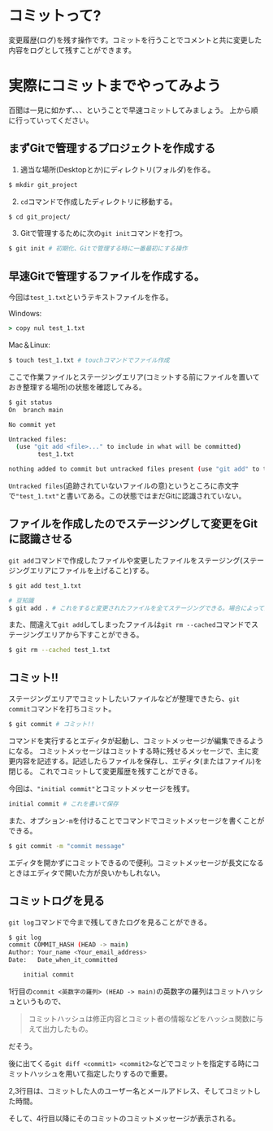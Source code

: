 # コミットって?
変更履歴(ログ)を残す操作です。コミットを行うことでコメントと共に変更した内容をログとして残すことができます。

# 実際にコミットまでやってみよう
百聞は一見に如かず、、、ということで早速コミットしてみましょう。
上から順に行っていってください。
## まずGitで管理するプロジェクトを作成する
1. 適当な場所(Desktopとか)にディレクトリ(フォルダ)を作る。

```bash
$ mkdir git_project
```

2. ```cd```コマンドで作成したディレクトリに移動する。

```bash
$ cd git_project/
```

3. Gitで管理するために次の```git init```コマンドを打つ。

```bash
$ git init # 初期化、Gitで管理する時に一番最初にする操作
```


## 早速Gitで管理するファイルを作成する。
今回は```test_1.txt```というテキストファイルを作る。

Windows:

```cmd
> copy nul test_1.txt
```

Mac＆Linux:

```bash
$ touch test_1.txt # touchコマンドでファイル作成
```

ここで作業ファイルとステージングエリア(コミットする前にファイルを置いておき整理する場所)の状態を確認してみる。

```bash
$ git status
On  branch main 

No commit yet

Untracked files:
  (use "git add <file>..." to include in what will be committed)
        test_1.txt

nothing added to commit but untracked files present (use "git add" to track)
```

```Untracked files```(追跡されていないファイルの意)というところに赤文字で```"test_1.txt"```と書いてある。この状態ではまだGitに認識されていない。

## ファイルを作成したのでステージングして変更をGitに認識させる
```git add```コマンドで作成したファイルや変更したファイルをステージング(ステージングエリアにファイルを上げること)する。

```bash
$ git add test_1.txt

# 豆知識
$ git add . # これをすると変更されたファイルを全てステージングできる。場合によって上と使い分ける。
```

また、間違えて```git add```してしまったファイルは```git rm --cached```コマンドでステージングエリアから下すことができる。

```bash
$ git rm --cached test_1.txt
```

## コミット!!
ステージングエリアでコミットしたいファイルなどが整理できたら、```git commit```コマンドを打ちコミット。

```bash
$ git commit # コミット!!
```

コマンドを実行するとエディタが起動し、コミットメッセージが編集できるようになる。
コミットメッセージはコミットする時に残せるメッセージで、主に変更内容を記述する。記述したらファイルを保存し、エディタ(またはファイル)を閉じる。
これでコミットして変更履歴を残すことができる。

今回は、```"initial commit"```とコミットメッセージを残す。


```bash
initial commit # これを書いて保存
```

また、オプション```-m```を付けることでコマンドでコミットメッセージを書くことができる。

```bash
$ git commit -m "commit message"
```

エディタを開かずにコミットできるので便利。コミットメッセージが長文になるときはエディタで開いた方が良いかもしれない。

## コミットログを見る
```git log```コマンドで今まで残してきたログを見ることができる。
```bash
$ git log
commit COMMIT_HASH (HEAD -> main)
Author: Your_name <Your_email_address>
Date:   Date_when_it_committed

    initial commit

```
1行目の```commit <英数字の羅列> (HEAD -> main)```の英数字の羅列はコミットハッシュというもので、
> コミットハッシュは修正内容とコミット者の情報などをハッシュ関数に与えて出力したもの。 

だそう。

後に出てくる```git diff <commit1> <commit2>```などでコミットを指定する時にコミットハッシュを用いて指定したりするので重要。

2,3行目は、コミットした人のユーザー名とメールアドレス、そしてコミットした時間。

そして、4行目以降にそのコミットのコミットメッセージが表示される。